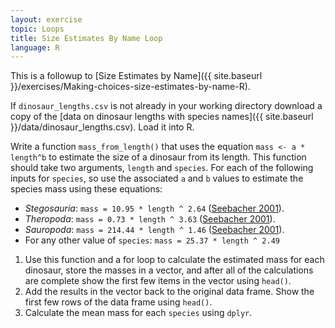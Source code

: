 ```yaml
---
layout: exercise
topic: Loops
title: Size Estimates By Name Loop
language: R
---
```


This is a followup to [Size Estimates by Name]({{ site.baseurl }}/exercises/Making-choices-size-estimates-by-name-R).

If `dinosaur_lengths.csv` is not already in your working directory download a copy of the [data on dinosaur lengths with species names]({{ site.baseurl }}/data/dinosaur_lengths.csv). Load it into R.

Write a function `mass_from_length()` that uses the equation `mass <- a * length^b` to estimate the size of a dinosaur from its length.
This function should take two arguments, `length` and `species`. For each of the following inputs for `species`,
so use the associated `a` and `b` values to estimate the
species mass using these equations:

* *Stegosauria*:  `mass = 10.95 * length ^ 2.64` ([Seebacher 2001](http://www.jstor.org/stable/4524171)).
* *Theropoda*:  `mass = 0.73 * length ^ 3.63` ([Seebacher 2001](http://www.jstor.org/stable/4524171)).
* *Sauropoda*:  `mass = 214.44 * length ^ 1.46` ([Seebacher 2001](http://www.jstor.org/stable/4524171)).
* For any other value of `species`: `mass = 25.37 * length ^ 2.49`

1. Use this function and a for loop to calculate the estimated mass for each dinosaur, store the masses in a vector, and after all of the calculations are complete show the first few items in the vector using `head()`.
2. Add the results in the vector back to the original data frame. Show the first few rows of the data frame using `head()`.
3. Calculate the mean mass for each `species` using `dplyr`.
